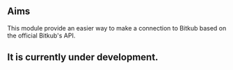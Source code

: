 ## Aims

This module provide an easier way to make a connection to Bitkub based on the official Bitkub's API.

## It is currently under development.
